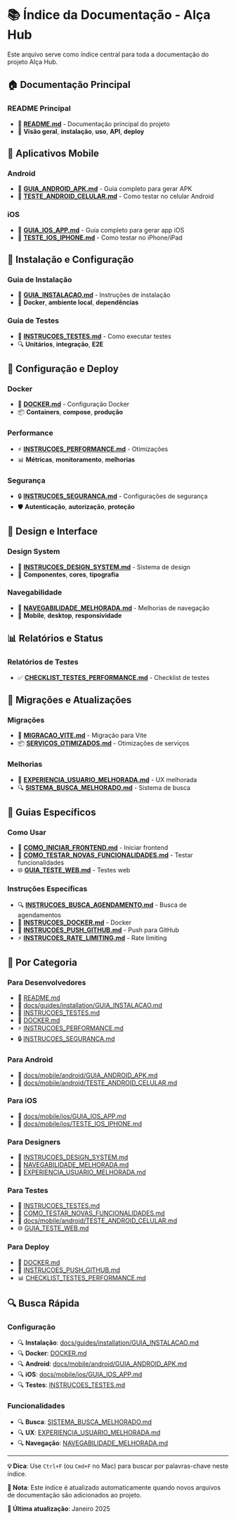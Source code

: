# 📚 Índice da Documentação - Alça Hub

Este arquivo serve como índice central para toda a documentação do projeto Alça Hub.

## 🏠 Documentação Principal

### **README Principal**
- 📖 **[README.md](README.md)** - Documentação principal do projeto
- 🎯 **Visão geral**, **instalação**, **uso**, **API**, **deploy**

## 📱 Aplicativos Mobile

### **Android**
- 📖 **[GUIA_ANDROID_APK.md](docs/mobile/android/GUIA_ANDROID_APK.md)** - Guia completo para gerar APK
- 🧪 **[TESTE_ANDROID_CELULAR.md](docs/mobile/android/TESTE_ANDROID_CELULAR.md)** - Como testar no celular Android

### **iOS**
- 📖 **[GUIA_IOS_APP.md](docs/mobile/ios/GUIA_IOS_APP.md)** - Guia completo para gerar app iOS
- 🧪 **[TESTE_IOS_IPHONE.md](docs/mobile/ios/TESTE_IOS_IPHONE.md)** - Como testar no iPhone/iPad

## 🚀 Instalação e Configuração

### **Guia de Instalação**
- 📖 **[GUIA_INSTALACAO.md](docs/guides/installation/GUIA_INSTALACAO.md)** - Instruções de instalação
- 🐳 **Docker**, **ambiente local**, **dependências**

### **Guia de Testes**
- 🧪 **[INSTRUCOES_TESTES.md](INSTRUCOES_TESTES.md)** - Como executar testes
- 🔍 **Unitários**, **integração**, **E2E**

## 🔧 Configuração e Deploy

### **Docker**
- 🐳 **[DOCKER.md](DOCKER.md)** - Configuração Docker
- 📦 **Containers**, **compose**, **produção**

### **Performance**
- ⚡ **[INSTRUCOES_PERFORMANCE.md](INSTRUCOES_PERFORMANCE.md)** - Otimizações
- 📊 **Métricas**, **monitoramento**, **melhorias**

### **Segurança**
- 🔒 **[INSTRUCOES_SEGURANCA.md](INSTRUCOES_SEGURANCA.md)** - Configurações de segurança
- 🛡️ **Autenticação**, **autorização**, **proteção**

## 🎨 Design e Interface

### **Design System**
- 🎨 **[INSTRUCOES_DESIGN_SYSTEM.md](INSTRUCOES_DESIGN_SYSTEM.md)** - Sistema de design
- 🎯 **Componentes**, **cores**, **tipografia**

### **Navegabilidade**
- 🧭 **[NAVEGABILIDADE_MELHORADA.md](NAVEGABILIDADE_MELHORADA.md)** - Melhorias de navegação
- 📱 **Mobile**, **desktop**, **responsividade**

## 📊 Relatórios e Status

### **Relatórios de Testes**
- ✅ **[CHECKLIST_TESTES_PERFORMANCE.md](CHECKLIST_TESTES_PERFORMANCE.md)** - Checklist de testes

## 🔄 Migrações e Atualizações

### **Migrações**
- 🔄 **[MIGRACAO_VITE.md](MIGRACAO_VITE.md)** - Migração para Vite
- 📦 **[SERVICOS_OTIMIZADOS.md](SERVICOS_OTIMIZADOS.md)** - Otimizações de serviços

### **Melhorias**
- 🎨 **[EXPERIENCIA_USUARIO_MELHORADA.md](EXPERIENCIA_USUARIO_MELHORADA.md)** - UX melhorada
- 🔍 **[SISTEMA_BUSCA_MELHORADO.md](SISTEMA_BUSCA_MELHORADO.md)** - Sistema de busca

## 📱 Guias Específicos

### **Como Usar**
- 🚀 **[COMO_INICIAR_FRONTEND.md](COMO_INICIAR_FRONTEND.md)** - Iniciar frontend
- 🧪 **[COMO_TESTAR_NOVAS_FUNCIONALIDADES.md](COMO_TESTAR_NOVAS_FUNCIONALIDADES.md)** - Testar funcionalidades
- 🌐 **[GUIA_TESTE_WEB.md](GUIA_TESTE_WEB.md)** - Testes web

### **Instruções Específicas**
- 🔍 **[INSTRUCOES_BUSCA_AGENDAMENTO.md](INSTRUCOES_BUSCA_AGENDAMENTO.md)** - Busca de agendamentos
- 🐳 **[INSTRUCOES_DOCKER.md](INSTRUCOES_DOCKER.md)** - Docker
- 🚀 **[INSTRUCOES_PUSH_GITHUB.md](INSTRUCOES_PUSH_GITHUB.md)** - Push para GitHub
- ⚡ **[INSTRUCOES_RATE_LIMITING.md](INSTRUCOES_RATE_LIMITING.md)** - Rate limiting

## 🎯 Por Categoria

### **Para Desenvolvedores**
- 📖 [README.md](README.md)
- 🔧 [docs/guides/installation/GUIA_INSTALACAO.md](docs/guides/installation/GUIA_INSTALACAO.md)
- 🧪 [INSTRUCOES_TESTES.md](INSTRUCOES_TESTES.md)
- 🐳 [DOCKER.md](DOCKER.md)
- ⚡ [INSTRUCOES_PERFORMANCE.md](INSTRUCOES_PERFORMANCE.md)
- 🔒 [INSTRUCOES_SEGURANCA.md](INSTRUCOES_SEGURANCA.md)

### **Para Android**
- 📱 [docs/mobile/android/GUIA_ANDROID_APK.md](docs/mobile/android/GUIA_ANDROID_APK.md)
- 🧪 [docs/mobile/android/TESTE_ANDROID_CELULAR.md](docs/mobile/android/TESTE_ANDROID_CELULAR.md)

### **Para iOS**
- 📱 [docs/mobile/ios/GUIA_IOS_APP.md](docs/mobile/ios/GUIA_IOS_APP.md)
- 🧪 [docs/mobile/ios/TESTE_IOS_IPHONE.md](docs/mobile/ios/TESTE_IOS_IPHONE.md)

### **Para Designers**
- 🎨 [INSTRUCOES_DESIGN_SYSTEM.md](INSTRUCOES_DESIGN_SYSTEM.md)
- 🧭 [NAVEGABILIDADE_MELHORADA.md](NAVEGABILIDADE_MELHORADA.md)
- 🎨 [EXPERIENCIA_USUARIO_MELHORADA.md](EXPERIENCIA_USUARIO_MELHORADA.md)

### **Para Testes**
- 🧪 [INSTRUCOES_TESTES.md](INSTRUCOES_TESTES.md)
- 🧪 [COMO_TESTAR_NOVAS_FUNCIONALIDADES.md](COMO_TESTAR_NOVAS_FUNCIONALIDADES.md)
- 🧪 [docs/mobile/android/TESTE_ANDROID_CELULAR.md](docs/mobile/android/TESTE_ANDROID_CELULAR.md)
- 🌐 [GUIA_TESTE_WEB.md](GUIA_TESTE_WEB.md)

### **Para Deploy**
- 🐳 [DOCKER.md](DOCKER.md)
- 🚀 [INSTRUCOES_PUSH_GITHUB.md](INSTRUCOES_PUSH_GITHUB.md)
- 📊 [CHECKLIST_TESTES_PERFORMANCE.md](CHECKLIST_TESTES_PERFORMANCE.md)

## 🔍 Busca Rápida

### **Configuração**
- 🔍 **Instalação**: [docs/guides/installation/GUIA_INSTALACAO.md](docs/guides/installation/GUIA_INSTALACAO.md)
- 🔍 **Docker**: [DOCKER.md](DOCKER.md)
- 🔍 **Android**: [docs/mobile/android/GUIA_ANDROID_APK.md](docs/mobile/android/GUIA_ANDROID_APK.md)
- 🔍 **iOS**: [docs/mobile/ios/GUIA_IOS_APP.md](docs/mobile/ios/GUIA_IOS_APP.md)
- 🔍 **Testes**: [INSTRUCOES_TESTES.md](INSTRUCOES_TESTES.md)

### **Funcionalidades**
- 🔍 **Busca**: [SISTEMA_BUSCA_MELHORADO.md](SISTEMA_BUSCA_MELHORADO.md)
- 🔍 **UX**: [EXPERIENCIA_USUARIO_MELHORADA.md](EXPERIENCIA_USUARIO_MELHORADA.md)
- 🔍 **Navegação**: [NAVEGABILIDADE_MELHORADA.md](NAVEGABILIDADE_MELHORADA.md)

---

**💡 Dica**: Use `Ctrl+F` (ou `Cmd+F` no Mac) para buscar por palavras-chave neste índice.

**📝 Nota**: Este índice é atualizado automaticamente quando novos arquivos de documentação são adicionados ao projeto.

**🔄 Última atualização**: Janeiro 2025
